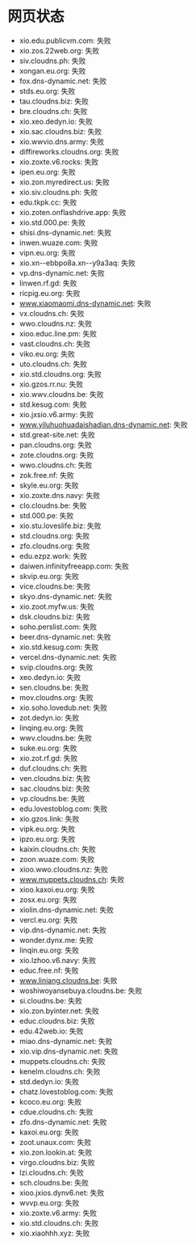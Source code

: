 # 网页状态
- xio.edu.publicvm.com: 失败
- xio.zos.22web.org: 失败
- siv.cloudns.ph: 失败
- xongan.eu.org: 失败
- fox.dns-dynamic.net: 失败
- stds.eu.org: 失败
- tau.cloudns.biz: 失败
- bre.cloudns.ch: 失败
- xio.xeo.dedyn.io: 失败
- xio.sac.cloudns.biz: 失败
- xio.wwvio.dns.army: 失败
- diffireworks.cloudns.org: 失败
- xio.zoxte.v6.rocks: 失败
- ipen.eu.org: 失败
- xio.zon.myredirect.us: 失败
- xio.siv.cloudns.ph: 失败
- edu.tkpk.cc: 失败
- xio.zoten.onflashdrive.app: 失败
- xio.std.000.pe: 失败
- shisi.dns-dynamic.net: 失败
- inwen.wuaze.com: 失败
- vipn.eu.org: 失败
- xio.xn--ebbpo8a.xn--y9a3aq: 失败
- vp.dns-dynamic.net: 失败
- linwen.rf.gd: 失败
- ricpig.eu.org: 失败
- www.xiaomaomi.dns-dynamic.net: 失败
- vx.cloudns.ch: 失败
- wwo.cloudns.nz: 失败
- xioo.educ.line.pm: 失败
- vast.cloudns.ch: 失败
- viko.eu.org: 失败
- uto.cloudns.ch: 失败
- xio.std.cloudns.org: 失败
- xio.gzos.rr.nu: 失败
- xio.wwv.cloudns.be: 失败
- std.kesug.com: 失败
- xio.jxsio.v6.army: 失败
- www.yiluhuohuadaishadian.dns-dynamic.net: 失败
- std.great-site.net: 失败
- pan.cloudns.org: 失败
- zote.cloudns.org: 失败
- wwo.cloudns.ch: 失败
- zok.free.nf: 失败
- skyle.eu.org: 失败
- xio.zoxte.dns.navy: 失败
- clo.cloudns.be: 失败
- std.000.pe: 失败
- xio.stu.loveslife.biz: 失败
- std.cloudns.org: 失败
- zfo.cloudns.org: 失败
- edu.ezpz.work: 失败
- daiwen.infinityfreeapp.com: 失败
- skvip.eu.org: 失败
- vice.cloudns.be: 失败
- skyo.dns-dynamic.net: 失败
- xio.zoot.myfw.us: 失败
- dsk.cloudns.biz: 失败
- soho.perslist.com: 失败
- beer.dns-dynamic.net: 失败
- xio.std.kesug.com: 失败
- vercel.dns-dynamic.net: 失败
- svip.cloudns.org: 失败
- xeo.dedyn.io: 失败
- sen.cloudns.be: 失败
- mov.cloudns.org: 失败
- xio.soho.lovedub.net: 失败
- zot.dedyn.io: 失败
- linqing.eu.org: 失败
- wwv.cloudns.be: 失败
- suke.eu.org: 失败
- xio.zot.rf.gd: 失败
- duf.cloudns.ch: 失败
- ven.cloudns.biz: 失败
- sac.cloudns.biz: 失败
- vp.cloudns.be: 失败
- edu.lovestoblog.com: 失败
- xio.gzos.link: 失败
- vipk.eu.org: 失败
- ipzo.eu.org: 失败
- kaixin.cloudns.ch: 失败
- zoon.wuaze.com: 失败
- xioo.wwo.cloudns.nz: 失败
- www.muppets.cloudns.ch: 失败
- xioo.kaxoi.eu.org: 失败
- zosx.eu.org: 失败
- xiolin.dns-dynamic.net: 失败
- vercl.eu.org: 失败
- vip.dns-dynamic.net: 失败
- wonder.dynx.me: 失败
- linqin.eu.org: 失败
- xio.lzhoo.v6.navy: 失败
- educ.free.nf: 失败
- www.liniang.cloudns.be: 失败
- woshiwoyansebuya.cloudns.be: 失败
- si.cloudns.be: 失败
- xio.zon.byinter.net: 失败
- educ.cloudns.biz: 失败
- edu.42web.io: 失败
- miao.dns-dynamic.net: 失败
- xio.vip.dns-dynamic.net: 失败
- muppets.cloudns.ch: 失败
- kenelm.cloudns.ch: 失败
- std.dedyn.io: 失败
- chatz.lovestoblog.com: 失败
- kcoco.eu.org: 失败
- cdue.cloudns.ch: 失败
- zfo.dns-dynamic.net: 失败
- kaxoi.eu.org: 失败
- zoot.unaux.com: 失败
- xio.zon.lookin.at: 失败
- virgo.cloudns.biz: 失败
- lzi.cloudns.ch: 失败
- sch.cloudns.be: 失败
- xioo.jxios.dynv6.net: 失败
- wvvp.eu.org: 失败
- xio.zoxte.v6.army: 失败
- xio.std.cloudns.ch: 失败
- xio.xiaohhh.xyz: 失败
